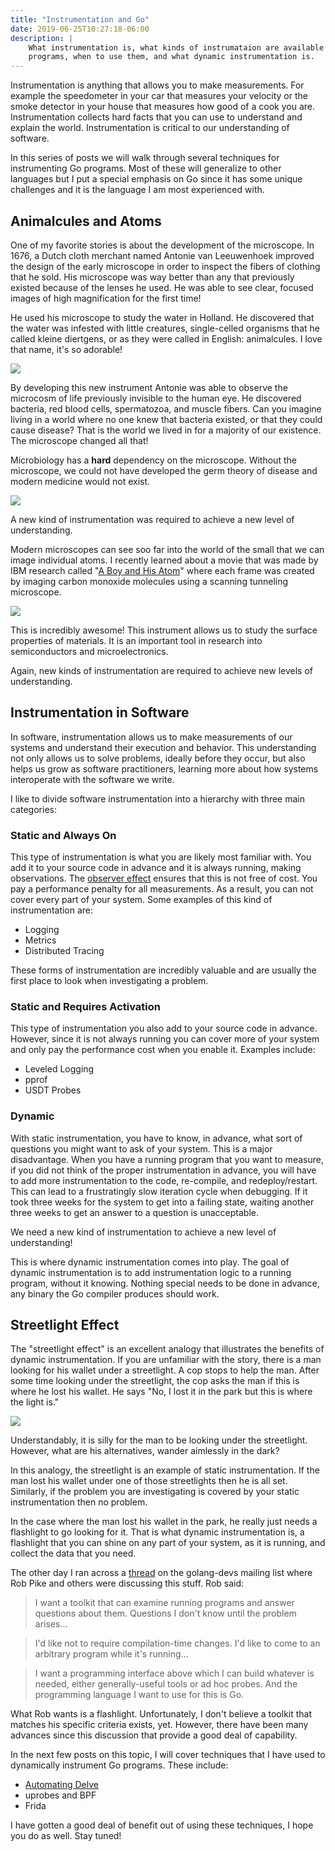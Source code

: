 ```yaml
---
title: "Instrumentation and Go"
date: 2019-06-25T10:27:18-06:00
description: |
    What instrumentation is, what kinds of instrumataion are available for Go
    programs, when to use them, and what dynamic instrumentation is.
---
```


Instrumentation is anything that allows you to make measurements. For example
the speedometer in your car that measures your velocity or the smoke detector
in your house that measures how good of a cook you are. Instrumentation
collects hard facts that you can use to understand and explain the world.
Instrumentation is critical to our understanding of software.

In this series of posts we will walk through several techniques for
instrumenting Go programs. Most of these will generalize to other languages
but I put a special emphasis on Go since it has some unique challenges and it
is the language I am most experienced with.

## Animalcules and Atoms

One of my favorite stories is about the development of the microscope. In
1676, a Dutch cloth merchant named Antonie van Leeuwenhoek improved the design
of the early microscope in order to inspect the fibers of clothing that he
sold. His microscope was way better than any that previously existed because
of the lenses he used. He was able to see clear, focused images of high
magnification for the first time!

He used his microscope to study the water in Holland. He discovered that the
water was infested with little creatures, single-celled organisms that he called
kleine diertgens, or as they were called in English: animalcules. I love that
name, it's so adorable!

<img src="/images/animalcules.png" data-animated-src="/images/animalcules.gif" class="hover-gif" />

By developing this new instrument Antonie was able to observe the microcosm
of life previously invisible to the human eye. He discovered bacteria, red
blood cells, spermatozoa, and muscle fibers. Can you imagine living in a world
where no one knew that bacteria existed, or that they could cause disease? That
is the world we lived in for a majority of our existence. The microscope
changed all that!

Microbiology has a **hard** dependency on the microscope. Without the
microscope, we could not have developed the germ theory of disease and modern
medicine would not exist.

![][dependency-graph]

A new kind of instrumentation was required to achieve a new level of
understanding.

Modern microscopes can see soo far into the world of the small that we can
image individual atoms. I recently learned about a movie that was made by IBM
research called "[A Boy and His Atom][a-boy-and-his-atom]" where each frame was
created by imaging carbon monoxide molecules using a scanning tunneling
microscope.

<img src="/images/a-boy-and-his-atom.png" data-animated-src="/images/a-boy-and-his-atom.gif" class="hover-gif" />

This is incredibly awesome! This instrument allows us to study the surface
properties of materials. It is an important tool in research into
semiconductors and microelectronics.

Again, new kinds of instrumentation are required to achieve new levels of
understanding.

## Instrumentation in Software

In software, instrumentation allows us to make measurements of our systems and
understand their execution and behavior. This understanding not only allows
us to solve problems, ideally before they occur, but also helps us grow as
software practitioners, learning more about how systems interoperate with the
software we write.

I like to divide software instrumentation into a hierarchy with three main
categories:

### Static and Always On

This type of instrumentation is what you are likely most familiar with. You add
it to your source code in advance and it is always running, making
observations. The [observer effect][observer-effect] ensures that this is not
free of cost. You pay a performance penalty for all measurements. As a
result, you can not cover every part of your system. Some examples of this kind
of instrumentation are:

- Logging
- Metrics
- Distributed Tracing

These forms of instrumentation are incredibly valuable and are usually the
first place to look when investigating a problem.

### Static and Requires Activation

This type of instrumentation you also add to your source code in advance.
However, since it is not always running you can cover more of your system and
only pay the performance cost when you enable it. Examples include:

- Leveled Logging
- pprof
- USDT Probes

### Dynamic

With static instrumentation, you have to know, in advance, what sort of
questions you might want to ask of your system. This is a major disadvantage.
When you have a running program that you want to measure, if you did
not think of the proper instrumentation in advance, you will have to add more
instrumentation to the code, re-compile, and redeploy/restart. This can lead to
a frustratingly slow iteration cycle when debugging. If it took three weeks
for the system to get into a failing state, waiting another three weeks to get
an answer to a question is unacceptable.

We need a new kind of instrumentation to achieve a new level of understanding!

This is where dynamic instrumentation comes into play. The goal of dynamic
instrumentation is to add instrumentation logic to a running program, without
it knowing. Nothing special needs to be done in advance, any binary the Go
compiler produces should work.

## Streetlight Effect

The "streetlight effect" is an excellent analogy that illustrates the benefits
of dynamic instrumentation. If you are unfamiliar with the story, there is a
man looking for his wallet under a streetlight. A cop stops to help the man.
After some time looking under the streetlight, the cop asks the man if this is
where he lost his wallet. He says "No, I lost it in the park but this is where
the light is."

![][streetlight-effect]

Understandably, it is silly for the man to be looking under the streetlight.
However, what are his alternatives, wander aimlessly in the dark?

In this analogy, the streetlight is an example of static instrumentation. If the
man lost his wallet under one of those streetlights then he is all set.
Similarly, if the problem you are investigating is covered by your static
instrumentation then no problem.

In the case where the man lost his wallet in the park, he really just needs a
flashlight to go looking for it. That is what dynamic instrumentation is, a
flashlight that you can shine on any part of your system, as it is running, and
collect the data that you need.

The other day I ran across a [thread][thread] on the golang-devs mailing
list where Rob Pike and others were discussing this stuff. Rob said:

> I want a toolkit that can examine running programs and answer questions about
> them. Questions I don't know until the problem arises...

> I'd like not to require compilation-time changes. I'd like to come to an
> arbitrary program while it's running...

> I want a programming interface above which I can build whatever is needed,
> either generally-useful tools or ad hoc probes. And the programming language
> I want to use for this is Go.

What Rob wants is a flashlight. Unfortunately, I don't believe a toolkit that
matches his specific criteria exists, yet. However, there have been many
advances since this discussion that provide a good deal of capability.

In the next few posts on this topic, I will cover techniques that I have used to
dynamically instrument Go programs. These include:

- [Automating Delve][automating-delve]
- uprobes and BPF
- Frida

I have gotten a good deal of benefit out of using these techniques, I hope you
do as well. Stay tuned!

[a-boy-and-his-atom]: https://www.youtube.com/watch?v=oSCX78-8-q0
[observer-effect]: https://en.wikipedia.org/wiki/Observer_effect_(information_technology)
[thread]: https://groups.google.com/d/msg/golang-dev/m0Q60EEydX0/pRBY6BrShqcJ

[dependency-graph]: /images/dependency-graph.png
[streetlight-effect]: /images/streetlight-effect.jpg
[automating-delve]: /posts/automating-delve/
